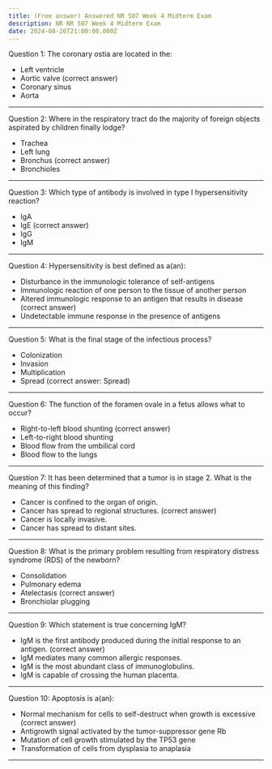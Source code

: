 ```yaml
---
title: (Free answer) Answered NR 507 Week 4 Midterm Exam
description: NR NR 507 Week 4 Midterm Exam
date: 2024-08-26T21:00:00.000Z
---
```


Question 1:
The coronary ostia are located in the:

* Left ventricle
* Aortic valve (correct answer)
* Coronary sinus
* Aorta

***

Question 2:
Where in the respiratory tract do the majority of foreign objects aspirated by children finally lodge?

* Trachea
* Left lung
* Bronchus (correct answer)
* Bronchioles

***

Question 3:
Which type of antibody is involved in type I hypersensitivity reaction?

* IgA
* IgE (correct answer)
* IgG
* IgM

***

Question 4:
Hypersensitivity is best defined as a(an):

* Disturbance in the immunologic tolerance of self-antigens
* Immunologic reaction of one person to the tissue of another person
* Altered immunologic response to an antigen that results in disease (correct answer)
* Undetectable immune response in the presence of antigens

***

Question 5:
What is the final stage of the infectious process?

* Colonization
* Invasion
* Multiplication
* Spread (correct answer: Spread)

***

Question 6:
The function of the foramen ovale in a fetus allows what to occur?

* Right-to-left blood shunting (correct answer)
* Left-to-right blood shunting
* Blood flow from the umbilical cord
* Blood flow to the lungs

***

Question 7:
It has been determined that a tumor is in stage 2. What is the meaning of this finding?

* Cancer is confined to the organ of origin.
* Cancer has spread to regional structures. (correct answer)
* Cancer is locally invasive.
* Cancer has spread to distant sites.

***

Question 8:
What is the primary problem resulting from respiratory distress syndrome (RDS) of the newborn?

* Consolidation
* Pulmonary edema
* Atelectasis (correct answer)
* Bronchiolar plugging

***

Question 9:
Which statement is true concerning IgM?

* IgM is the first antibody produced during the initial response to an antigen. (correct answer)
* IgM mediates many common allergic responses.
* IgM is the most abundant class of immunoglobulins.
* IgM is capable of crossing the human placenta.

***

Question 10:
Apoptosis is a(an):

* Normal mechanism for cells to self-destruct when growth is excessive (correct answer)
* Antigrowth signal activated by the tumor-suppressor gene Rb
* Mutation of cell growth stimulated by the TP53 gene
* Transformation of cells from dysplasia to anaplasia

***
